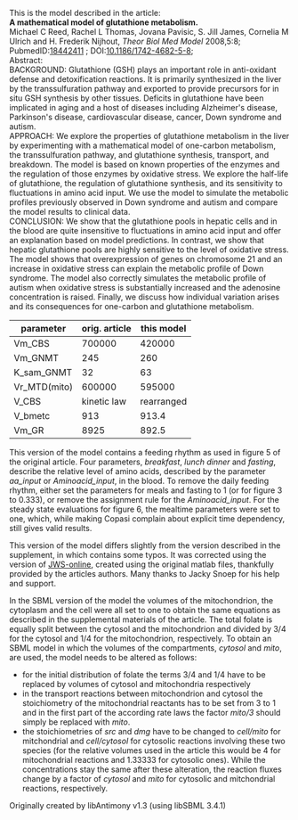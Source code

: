 

This is the model described in the article:  
**A mathematical model of glutathione metabolism.**   
Michael C Reed, Rachel L Thomas, Jovana Pavisic, S. Jill James, Cornelia M
Ulrich and H. Frederik Nijhout, _Theor Biol Med Model_ 2008,5:8;
PubmedID:[18442411](http://www.ncbi.nlm.nih.gov/pubmed/18442411) ;
DOI:[10.1186/1742-4682-5-8](http://dx.doi.org/10.1186/1742-4682-5-8);  
Abstract:  
BACKGROUND: Glutathione (GSH) plays an important role in anti-oxidant defense
and detoxification reactions. It is primarily synthesized in the liver by the
transsulfuration pathway and exported to provide precursors for in situ GSH
synthesis by other tissues. Deficits in glutathione have been implicated in
aging and a host of diseases including Alzheimer's disease, Parkinson's
disease, cardiovascular disease, cancer, Down syndrome and autism.  
APPROACH: We explore the properties of glutathione metabolism in the liver by
experimenting with a mathematical model of one-carbon metabolism, the
transsulfuration pathway, and glutathione synthesis, transport, and breakdown.
The model is based on known properties of the enzymes and the regulation of
those enzymes by oxidative stress. We explore the half-life of glutathione,
the regulation of glutathione synthesis, and its sensitivity to fluctuations
in amino acid input. We use the model to simulate the metabolic profiles
previously observed in Down syndrome and autism and compare the model results
to clinical data.  
CONCLUSION: We show that the glutathione pools in hepatic cells and in the
blood are quite insensitive to fluctuations in amino acid input and offer an
explanation based on model predictions. In contrast, we show that hepatic
glutathione pools are highly sensitive to the level of oxidative stress. The
model shows that overexpression of genes on chromosome 21 and an increase in
oxidative stress can explain the metabolic profile of Down syndrome. The model
also correctly simulates the metabolic profile of autism when oxidative stress
is substantially increased and the adenosine concentration is raised. Finally,
we discuss how individual variation arises and its consequences for one-carbon
and glutathione metabolism.

parameter | orig. article  |  this model  
---|---|---  
Vm_CBS  | 700000  | 420000  
Vm_GNMT  | 245  | 260  
K_sam_GNMT | 32  | 63  
Vr_MTD(mito) | 600000  | 595000  
V_CBS | kinetic law | rearranged  
V_bmetc | 913 | 913.4  
Vm_GR | 8925 | 892.5  
  
This version of the model contains a feeding rhythm as used in figure 5 of the
original article. Four parameters, _breakfast_, _lunch_ _dinner_ and
_fasting_, describe the relative level of amino acids, described by the
parameter _aa_input_ or _Aminoacid_input_, in the blood. To remove the daily
feeding rhythm, either set the parameters for meals and fasting to 1 (or for
figure 3 to 0.333), or remove the assignment rule for the _Aminoacid_input_.
For the steady state evaluations for figure 6, the mealtime parameters were
set to one, which, while making Copasi complain about explicit time
dependency, still gives valid results.

This version of the model differs slightly from the version described in the
supplement, in which contains some typos. It was corrected using the version
of [JWS-online](http://jjj.mib.ac.uk/), created using the original matlab
files, thankfully provided by the articles authors. Many thanks to Jacky Snoep
for his help and support.

In the SBML version of the model the volumes of the mitochondrion, the
cytoplasm and the cell were all set to one to obtain the same equations as
described in the supplemental materials of the article. The total folate is
equally split between the cytosol and the mitochondrion and divided by 3/4 for
the cytosol and 1/4 for the mitochondrion, respectively. To obtain an SBML
model in which the volumes of the compartments, _cytosol_ and _mito_, are
used, the model needs to be altered as follows:  

  * for the initial distribution of folate the terms 3/4 and 1/4 have to be replaced by volumes of cytosol and mitochondria respectively
  * in the transport reactions between mitochondrion and cytosol the stoichiometry of the mitochondrial reactants has to be set from 3 to 1 and in the first part of the according rate laws the factor _mito/3_ should simply be replaced with _mito_.
  * the stoichiometries of _src_ and _dmg_ have to be changed to _cell/mito_ for mitchondrial and _cell/cytosol_ for cytosolic reactions involving these two species (for the relative volumes used in the article this would be 4 for mitochondrial reactions and 1.33333 for cytosolic ones).
While the concentrations stay the same after these alteration, the reaction
fluxes change by a factor of _cytosol_ and _mito_ for cytosolic and
mitchondrial reactions, respectively.

Originally created by libAntimony v1.3 (using libSBML 3.4.1)

